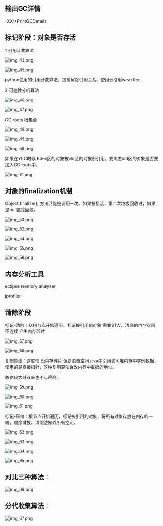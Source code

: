 输出GC详情
---
-XX:+PrintGCDetails

标记阶段：对象是否存活
---
1 引用计数算法


![img_43.png](img_43.png)

![img_45.png](img_45.png)

python使用的引用计数算法，提前解除引用关系，使用弱引用weakRed

2 可达性分析算法

![img_46.png](img_46.png)

![img_47.png](img_47.png)

GC roots 根集合

![img_48.png](img_48.png)

![img_49.png](img_49.png)

![img_50.png](img_50.png)

如果在YGC时候 Eden区的对象被old区的对象所引用，要考虑old区的对象是否要加入GC roots中。

![img_51.png](img_51.png)

对象的finalization机制
---

Object.finalize(); 方法只能被调用一次。如果被复活，第二次垃圾回收时，如果是null直接回收。

![img_53.png](img_53.png)

![img_52.png](img_52.png)

![img_54.png](img_54.png)

![img_55.png](img_55.png)

![img_56.png](img_56.png)

内存分析工具
---
eclipse memory analyzer

jprofiler

清除阶段
---
标记-清除：从根节点开始遍历，标记被引用的对象 需要STW，清理的内存空间不连续 产生内存碎片

![img_57.png](img_57.png)

![img_58.png](img_58.png)

复制算法：速度快 没内存碎片 但是浪费空间 java中引用访问堆内存中实例数据，使用的是直接指针，这种复制算法会改内存中数据的地址。

数据较大时效率也不见得高。

![img_59.png](img_59.png)

![img_60.png](img_60.png)

![img_61.png](img_61.png)

标记-压缩：根节点开始遍历，标记被引用的对象，将所有对象存放在内存的一端，顺序排放，清除边界外所有空间。


![img_62.png](img_62.png)

![img_63.png](img_63.png)

![img_64.png](img_64.png)

![img_65.png](img_65.png)

对比三种算法：
---

![img_66.png](img_66.png)

分代收集算法：
---
![img_67.png](img_67.png)